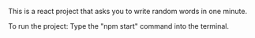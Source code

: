 This is a react project that asks you to write random words in one minute.

To run the project: Type the "npm start" command into the terminal.
